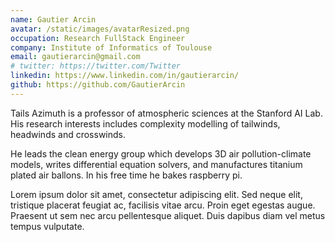 ```yaml
---
name: Gautier Arcin
avatar: /static/images/avatarResized.png
occupation: Research FullStack Engineer
company: Institute of Informatics of Toulouse
email: gautierarcin@gmail.com
# twitter: https://twitter.com/Twitter
linkedin: https://www.linkedin.com/in/gautierarcin/
github: https://github.com/GautierArcin
---
```


Tails Azimuth is a professor of atmospheric sciences at the Stanford AI Lab. His research interests includes complexity modelling of tailwinds, headwinds and crosswinds.

He leads the clean energy group which develops 3D air pollution-climate models, writes differential equation solvers, and manufactures titanium plated air ballons. In his free time he bakes raspberry pi.

Lorem ipsum dolor sit amet, consectetur adipiscing elit. Sed neque elit, tristique placerat feugiat ac, facilisis vitae arcu. Proin eget egestas augue. Praesent ut sem nec arcu pellentesque aliquet. Duis dapibus diam vel metus tempus vulputate.
